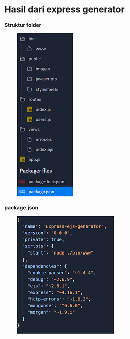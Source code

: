 # Hasil dari express generator

### Struktur folder

<figure><img src="../.gitbook/assets/image (1).png" alt=""><figcaption></figcaption></figure>

### package.json <a href="#package.json" id="package.json"></a>

<figure><img src="../.gitbook/assets/image (12).png" alt=""><figcaption></figcaption></figure>

